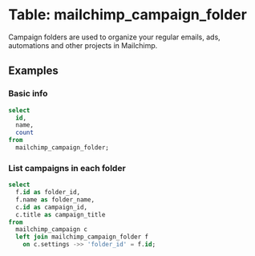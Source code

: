 # Table: mailchimp_campaign_folder

Campaign folders are used to organize your regular emails, ads, automations and other projects in Mailchimp.

## Examples

### Basic info

```sql
select
  id,
  name,
  count
from
  mailchimp_campaign_folder;
```

### List campaigns in each folder

```sql
select
  f.id as folder_id,
  f.name as folder_name,
  c.id as campaign_id,
  c.title as campaign_title
from
  mailchimp_campaign c
  left join mailchimp_campaign_folder f
    on c.settings ->> 'folder_id' = f.id;
```